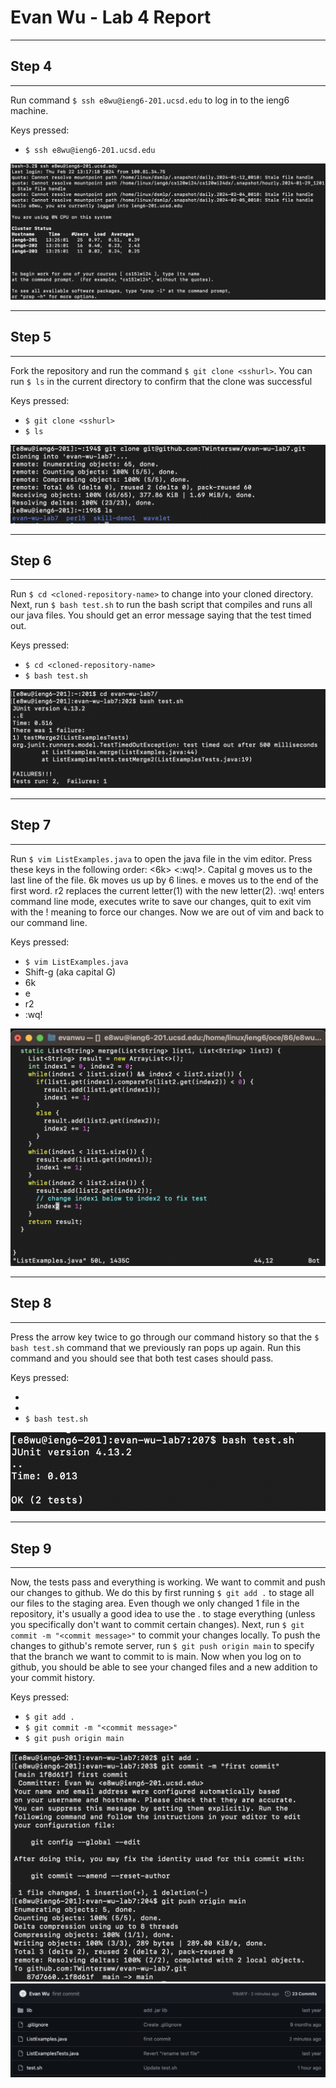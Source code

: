 # Evan Wu - Lab 4 Report
---
## Step 4
---


Run command `$ ssh e8wu@ieng6-201.ucsd.edu` to log in to the ieng6 machine.

Keys pressed:
- `$ ssh e8wu@ieng6-201.ucsd.edu`


![img1](lab4images/i1.png)


---
## Step 5
---


Fork the repository and run the command `$ git clone <sshurl>`. You can run `$ ls` in the current directory to confirm that the clone was successful

Keys pressed:
- `$ git clone <sshurl>`
- `$ ls`


![img2](lab4images/i2.png)


---
## Step 6
---


Run `$ cd <cloned-repository-name>` to change into your cloned directory. Next, run `$ bash test.sh` to run the bash script that compiles and runs all our java files.
You should get an error message saying that the test timed out.

Keys pressed:
- `$ cd <cloned-repository-name>`
- `$ bash test.sh`


![img3](lab4images/i3.png)


---
## Step 7
---


Run `$ vim ListExamples.java` to open the java file in the vim editor. Press these keys in the following order: <Shift-g> <6k> <e> <r2> <:wq!>. Capital g moves us to the last line of the file. 6k moves us up by 6 lines. e moves us to the end of the first word. r2 replaces the current letter(1) with the new letter(2). :wq! enters command line mode, executes write to save our changes, quit to exit vim with the ! meaning to force our changes. Now we are out of vim and back to our command line.

Keys pressed:
- `$ vim ListExamples.java`
- Shift-g (aka capital G)
- 6k
- e
- r2
- :wq!


![img6](lab4images/i6.png)


---
## Step 8
---


Press the <up> arrow key twice to go through our command history so that the `$ bash test.sh` command that we previously ran pops up again. Run this command and you should see that both test cases should pass.

Keys pressed:
- <up>
- <up>
- `$ bash test.sh`


![img7](lab4images/i7.png)


---
## Step 9
---


Now, the tests pass and everything is working. We want to commit and push our changes to github. We do this by first running `$ git add .` to stage all our files to the staging area. Even though we only changed 1 file in the repository, it's usually a good idea to use the . to stage everything (unless you specifically don't want to commit certain changes). Next, run `$ git commit -m "<commit message>"` to commit your changes locally. To push the changes to github's remote server, run `$ git push origin main` to specify that the branch we want to commit to is main. Now when you log on to github, you should be able to see your changed files and a new addition to your commit history. 

Keys pressed:
- `$ git add .`
- `$ git commit -m "<commit message>"`
- `$ git push origin main`


![img4](lab4images/i4.png)
![img5](lab4images/i5.png)
